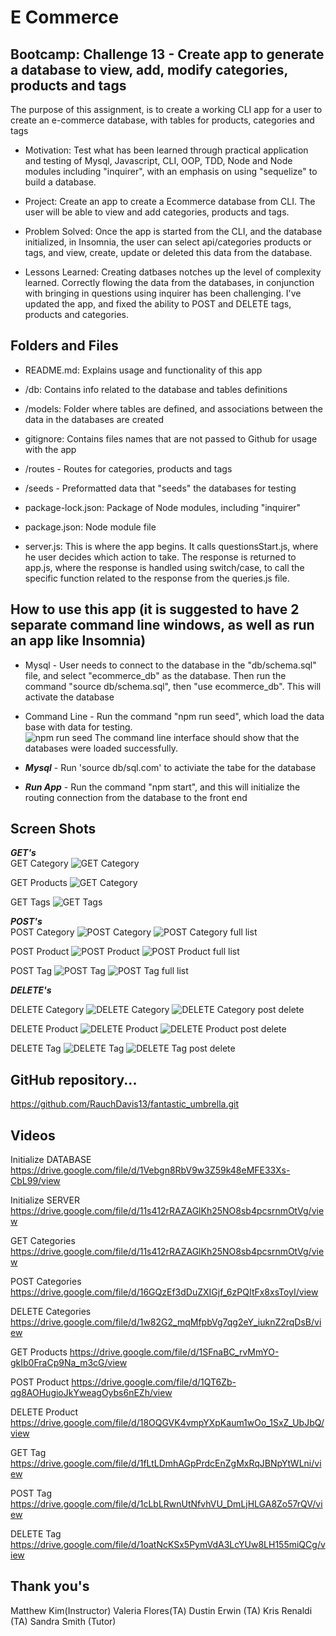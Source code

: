 # E Commerce

## Bootcamp: Challenge 13 - Create app to generate a database to view, add, modify categories, products and tags

The purpose of this assignment, is to create a working CLI app for a user to create an e-commerce database, with tables for products, categories and tags

- Motivation: Test what has been learned through practical application and testing of Mysql, Javascript, CLI, OOP, TDD, Node and Node modules including "inquirer", with an emphasis on using "sequelize" to build a database.

- Project: Create an app to create a Ecommerce database from CLI.  The user will be able to view and add categories, products and tags.

- Problem Solved: Once the app is started from the CLI, and the database initialized, in Insomnia, the user can select api/categories products or tags, and view, create, update or deleted this data from the database.

- Lessons Learned: Creating datbases notches up the level of complexity learned.  Correctly flowing the data from the databases, in conjunction with bringing in questions using inquirer has been challenging.  I've updated the app, and fixed the ability to POST and DELETE tags, products and categories.

## Folders and Files

- README.md:  Explains usage and functionality of this app

- /db: Contains info related to the database and tables definitions
 
- /models: Folder where tables are defined, and associations between the data in the databases are created
- gitignore: Contains files names that are not passed to Github for usage with the app

- /routes - Routes for categories, products and tags

- /seeds - Preformatted data that "seeds" the databases for testing

- package-lock.json: Package of Node modules, including "inquirer"

- package.json:  Node module file

- server.js: This is where the app begins.  It calls questionsStart.js, where he user decides which action to take.  The response is returned to app.js, where the response is handled using switch/case, to call the specific function related to the response from the queries.js file.


## How to use this app (it is suggested to have 2 separate command line windows, as well as run an app like Insomnia)

- Mysql - User needs to connect to the database in the "db/schema.sql" file, and select "ecommerce_db" as the database.  Then run the command "source db/schema.sql", then "use ecommerce_db".  This will activate the database

- Command Line - Run the command "npm run seed", which load the data base with data for testing.  
![npm run seed](https://github.com/RauchDavis13/fantastic_umbrella/blob/main/images/Challenge%2013%20-%20npm%20run%20seed.png)
The command line interface should show that the databases were loaded successfully. 

- ***Mysql*** - Run 'source db/sql.com' to activiate the tabe for the database

- ***Run App*** - Run the command "npm start", and this will initialize the routing connection from the database to the front end

## Screen Shots
***GET's***<br>
GET Category
![GET Category](/images/GET_categories.png)

GET Products
![GET Category](/images/GET_products.png)

GET Tags
![GET Tags](/images/GET_tags.png)

***POST's***<br>
POST Category
![POST Category](/images/POST_categories.png)
![POST Category full list](/images/POST_cagegories_with_new_category.png)

POST Product
![POST Product](/images/POST_product.png)
![POST Product full list](/images/POST_product_POST.png)

POST Tag
![POST Tag](/images/POST_tags.png)
![POST Tag full list](/images/POST_tags_showing_new_tag.png)

***DELETE's***<br>

DELETE Category
![DELETE Category](/images/DELETE_categories_PRE.png)
![DELETE Category post delete](/images/DELETE_categories_POST.png)

DELETE Product
![DELETE Product](/images/DELETE_products_PRE.png)
![DELETE Product post delete](/images/DELETE_product_POST.png)

DELETE Tag
![DELETE Tag](/images/DELETE_tag_PRE.png)
![DELETE Tag post delete](/images/DELETE_tag_POST1.png)

## GitHub repository...
https://github.com/RauchDavis13/fantastic_umbrella.git

## Videos
Initialize DATABASE
https://drive.google.com/file/d/1Vebgn8RbV9w3Z59k48eMFE33Xs-CbL99/view

Initialize SERVER
https://drive.google.com/file/d/11s412rRAZAGlKh25NO8sb4pcsrnmOtVg/view

GET Categories
https://drive.google.com/file/d/11s412rRAZAGlKh25NO8sb4pcsrnmOtVg/view

POST Categories
https://drive.google.com/file/d/16GQzEf3dDuZXIGjf_6zPQItFx8xsToyI/view

DELETE Categories
https://drive.google.com/file/d/1w82G2_mqMfpbVg7qg2eY_iuknZ2rqDsB/view

GET Products
https://drive.google.com/file/d/1SFnaBC_rvMmYO-gkIb0FraCp9Na_m3cG/view

POST Product
https://drive.google.com/file/d/1QT6Zb-qg8AOHugioJkYweagOybs6nEZh/view

DELETE Product
https://drive.google.com/file/d/18OQGVK4vmpYXpKaum1wOo_1SxZ_UbJbQ/view

GET Tag
https://drive.google.com/file/d/1fLtLDmhAGpPrdcEnZgMxRqJBNpYtWLni/view

POST Tag
https://drive.google.com/file/d/1cLbLRwnUtNfvhVU_DmLjHLGA8Zo57rQV/view

DELETE Tag
https://drive.google.com/file/d/1oatNcKSx5PymVdA3LcYUw8LH155miQCg/view







## Thank you's
Matthew Kim(Instructor)
Valeria Flores(TA)
Dustin Erwin (TA)
Kris Renaldi (TA)
Sandra Smith (Tutor)



